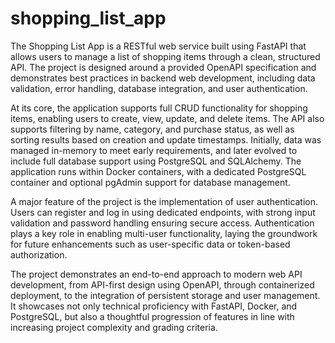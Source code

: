 # shopping_list_app
The Shopping List App is a RESTful web service built using FastAPI that allows users to manage a list of shopping items through a clean, structured API. The project is designed around a provided OpenAPI specification and demonstrates best practices in backend web development, including data validation, error handling, database integration, and user authentication.

At its core, the application supports full CRUD functionality for shopping items, enabling users to create, view, update, and delete items. The API also supports filtering by name, category, and purchase status, as well as sorting results based on creation and update timestamps. Initially, data was managed in-memory to meet early requirements, and later evolved to include full database support using PostgreSQL and SQLAlchemy. The application runs within Docker containers, with a dedicated PostgreSQL container and optional pgAdmin support for database management.

A major feature of the project is the implementation of user authentication. Users can register and log in using dedicated endpoints, with strong input validation and password handling ensuring secure access. Authentication plays a key role in enabling multi-user functionality, laying the groundwork for future enhancements such as user-specific data or token-based authorization.

The project demonstrates an end-to-end approach to modern web API development, from API-first design using OpenAPI, through containerized deployment, to the integration of persistent storage and user management. It showcases not only technical proficiency with FastAPI, Docker, and PostgreSQL, but also a thoughtful progression of features in line with increasing project complexity and grading criteria.
